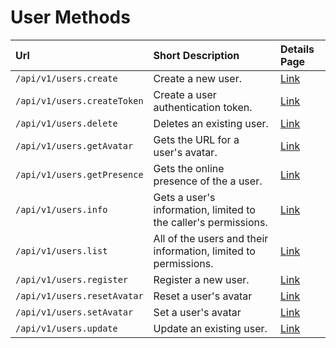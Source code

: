 # User Methods

| Url | Short Description | Details Page |
| :--- | :--- | :--- |
| `/api/v1/users.create` | Create a new user. | [Link](create/) |
| `/api/v1/users.createToken` | Create a user authentication token. | [Link](createToken/) |
| `/api/v1/users.delete` | Deletes an existing user. | [Link](delete/) |
| `/api/v1/users.getAvatar` | Gets the URL for a user's avatar. | [Link](getAvatar/) |
| `/api/v1/users.getPresence` | Gets the online presence of the a user. | [Link](getPresence/) |
| `/api/v1/users.info` | Gets a user's information, limited to the caller's permissions. | [Link](info/) |
| `/api/v1/users.list` | All of the users and their information, limited to permissions. | [Link](list/) |
| `/api/v1/users.register` | Register a new user. | [Link](register/) |
| `/api/v1/users.resetAvatar` | Reset a user's avatar | [Link](resetAvatar/) |
| `/api/v1/users.setAvatar` | Set a user's avatar | [Link](setAvatar/) |
| `/api/v1/users.update` | Update an existing user. | [Link](update/) |
